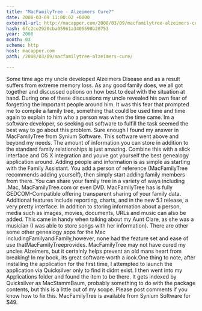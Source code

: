 ```yaml
---
title: "MacFamilyTree - Alzeimers Cure?"
date: 2008-03-09 11:00:02 +0000
external-url: http://macapper.com/2008/03/09/macfamilytree-alzeimers-cure/
hash: 6fc2ce2920cba05961a3405590b20753
year: 2008
month: 03
scheme: http
host: macapper.com
path: /2008/03/09/macfamilytree-alzeimers-cure/

---
```


Some time ago my uncle developed Alzeimers Disease and as a result suffers from extreme memory loss. As any good family does, we all got together and discussed options on how best to deal with the situation at hand. During one of these discussions my uncle revealed his own fear of forgetting the important people around him. It was this fear that prompted me to compile a family tree, something that could be used time and time again to explain to him who a person was when the time came.  Im a software developer, so seeking out software to fulfill the task seemed the best way to go about this problem. Sure enough I found my answer in MacFamilyTree from Synium Software. This software went above and beyond my needs. The amount of information you can store in addition to the standard family relationships is just amazing. Combine this with a slick interface and OS X integration and youve got yourself the best genealogy application around.    Adding people and information is as simple as starting with the Family Assistant. You add a person of reference (MacFamilyTree recommends adding yourself), then simply start adding family members from there. You can share your family tree in a variety of ways including .Mac, MacFamilyTree.com or even DVD. MacFamilyTree has is fully GEDCOM-Compatible offering transparent sharing of your family data. Additional features include reporting, charts, and in the new 5.1 release, a very pretty interface. In addition to storing information about a person, media such as images, movies, documents, URLs and music can also be added. This came in handy when talking about my Aunt Clare, as she was a musician (I was able to store songs with her information).  There are other some other genealogy apps for the Mac includingFamilyandiFamily,however, none had the feature set and ease of use thatMacFamilyTreeprovides. MacFamilyTree may not have cured my uncles Alzeimers, but it certainly helps prevent an old mans heart from breaking! In my book, its great software worth a look.One thing to note, after installing the application for the first time, I attempted to launch the application via Quicksilver only to find it didnt exist. I then went into my Applications folder and found the item to be there. It gets indexed by Quicksilver as MacStammBaum, probably something to do with the package contents, but this is a little out of my scope. Please post comments if you know how to fix this. MacFamilyTree is available from Synium Software for $49.
